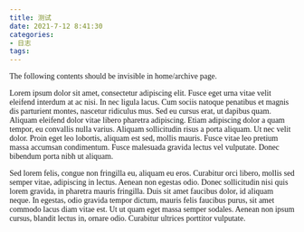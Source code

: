 ```yaml
---
title: 测试
date: 2021-7-12 8:41:30
categories:
- 日志
tags:
---
```


<link rel="preconnect" href="https://fonts.googleapis.com">
<link rel="preconnect" href="https://fonts.gstatic.com" crossorigin>
<link href="https://fonts.googleapis.com/css2?family=Architects+Daughter&display=swap" rel="stylesheet"> 

<style type=text/css>
 	body {font-family:'Architects Daughter';font-style: cursive;

</style>

The following contents should be invisible in home/archive page.

Lorem ipsum dolor sit amet, consectetur adipiscing elit. Fusce eget  urna vitae velit eleifend interdum at ac nisi. In nec ligula lacus. Cum  sociis natoque penatibus et magnis dis parturient montes, nascetur  ridiculus mus. Sed eu cursus erat, ut dapibus quam. Aliquam eleifend  dolor vitae libero pharetra adipiscing. Etiam adipiscing dolor a quam  tempor, eu convallis nulla varius. Aliquam sollicitudin risus a porta  aliquam. Ut nec velit dolor. Proin eget leo lobortis, aliquam est sed,  mollis mauris. Fusce vitae leo pretium massa accumsan condimentum. Fusce malesuada gravida lectus vel vulputate. Donec bibendum porta nibh ut  aliquam.

Sed lorem felis, congue non fringilla eu, aliquam eu eros. Curabitur  orci libero, mollis sed semper vitae, adipiscing in lectus. Aenean non  egestas odio. Donec sollicitudin nisi quis lorem gravida, in pharetra  mauris fringilla. Duis sit amet faucibus dolor, id aliquam neque. In  egestas, odio gravida tempor dictum, mauris felis faucibus purus, sit  amet commodo lacus diam vitae est. Ut ut quam eget massa semper sodales. Aenean non ipsum cursus, blandit lectus in, ornare odio. Curabitur  ultrices porttitor vulputate.
</body>